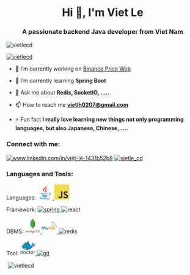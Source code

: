<h1 align="center">Hi 👋, I'm Viet Le</h1>
<h3 align="center">A passionate backend Java developer from Viet Nam</h3>

<p align="left"> <img src="https://komarev.com/ghpvc/?username=vietlecd&label=Profile%20views&color=0e75b6&style=flat" alt="vietlecd" /> </p>

<p align="left"> <a href="https://github.com/ryo-ma/github-profile-trophy"><img src="https://github-profile-trophy.vercel.app/?username=vietlecd" alt="vietlecd" /></a> </p>

- 🔭 I’m currently working on [Binance Price Web](https://github.com/vietlecd/coin-price-be-java)

- 🌱 I’m currently learning **Spring Boot**

- 💬 Ask me about **Redis, SocketIO, .....**

- 📫 How to reach me **vietlh0207@gmail.com**

- ⚡ Fun fact **I really love learning new things not only programming languages, but also Japanese, Chinese,.....**

<h3 align="left">Connect with me:</h3>
<p align="left">
<a href="https://www.linkedin.com/in/viet-le-1431b52b8/" target="blank"><img align="center" src="https://raw.githubusercontent.com/rahuldkjain/github-profile-readme-generator/master/src/images/icons/Social/linked-in-alt.svg" alt="www.linkedin.com/in/việt-lê-1431b52b8" height="30" width="40" /></a>
<a href="https://www.leetcode.com/vietle_cd" target="blank"><img align="center" src="https://raw.githubusercontent.com/rahuldkjain/github-profile-readme-generator/master/src/images/icons/Social/leet-code.svg" alt="vietle_cd" height="30" width="40" /></a>
</p>

<h3 align="left">Languages and Tools:</h3>
<p align="left"> Languages: <a href="https://www.java.com" target="_blank" rel="noreferrer"> <img src="https://raw.githubusercontent.com/devicons/devicon/master/icons/java/java-original.svg" alt="java" width="40" height="40"/> </a> <a href="https://developer.mozilla.org/en-US/docs/Web/JavaScript" target="_blank" rel="noreferrer"> <img src="https://raw.githubusercontent.com/devicons/devicon/master/icons/javascript/javascript-original.svg" alt="javascript" width="40" height="40"/> </a>  </p> 
<p align="left"> Framework: <a href="https://spring.io/" target="_blank" rel="noreferrer"> <img src="https://www.vectorlogo.zone/logos/springio/springio-icon.svg" alt="spring" width="40" height="40"/> </a> <a> <img src="https://www.vectorlogo.zone/logos/reactjs/reactjs-ar21.svg"  alt="react" width="80" height="40" /> </a></p> 
<p align="left"> DBMS: <a href="https://www.mongodb.com/" target="_blank" rel="noreferrer"> <img src="https://raw.githubusercontent.com/devicons/devicon/master/icons/mongodb/mongodb-original-wordmark.svg" alt="mongodb" width="40" height="40"/> </a> <a href="https://www.mysql.com/" target="_blank" rel="noreferrer"> <img src="https://raw.githubusercontent.com/devicons/devicon/master/icons/mysql/mysql-original-wordmark.svg" alt="mysql" width="40" height="40"/> </a> <a> <img src="https://www.vectorlogo.zone/logos/redis/redis-official.svg"  alt="redis" width="80" height="40" /> </a></p>
<p align="left"> Tool:  <a href="https://www.docker.com/" target="_blank" rel="noreferrer"> <img src="https://raw.githubusercontent.com/devicons/devicon/master/icons/docker/docker-original-wordmark.svg" alt="docker" width="40" height="40"/> </a> <a href="https://git-scm.com/" target="_blank" rel="noreferrer"> <img src="https://www.vectorlogo.zone/logos/git-scm/git-scm-icon.svg" alt="git" width="40" height="40"/> </a> </p> 

<p>&nbsp;<img align="center" src="https://github-readme-stats.vercel.app/api?username=vietlecd&show_icons=true&locale=en" alt="vietlecd" /></p>
